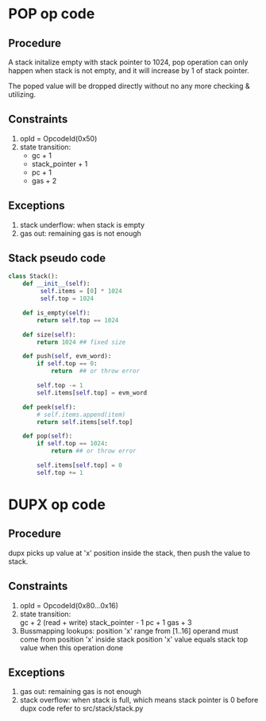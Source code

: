 # POP op code

## Procedure

A stack initalize empty with stack pointer to 1024, pop operation can only happen when stack is not empty, and it will increase by 1 of stack pointer.

The poped value will be dropped directly without no any more checking & utilizing.


## Constraints

1. opId = OpcodeId(0x50)
2. state transition:  
    - gc + 1
    - stack_pointer + 1
    - pc + 1
    - gas + 2

## Exceptions

1. stack underflow: when stack is empty
2. gas out: remaining gas is not enough 

## Stack pseudo code

```python
class Stack():
    def __init__(self):
         self.items = [0] * 1024
         self.top = 1024

    def is_empty(self):
        return self.top == 1024

    def size(self):
        return 1024 ## fixed size

    def push(self, evm_word):
        if self.top == 0:
            return  ## or throw error

        self.top -= 1
        self.items[self.top] = evm_word

    def peek(self):
        # self.items.append(item)
        return self.items[self.top]

    def pop(self):
        if self.top == 1024:
            return ## or throw error

        self.items[self.top] = 0
        self.top += 1
```
# DUPX op code
## Procedure
   dupx picks up value at 'x' position inside the stack, then push the value to stack. 

## Constraints
   1. opId = OpcodeId(0x80...0x16)
   2. state transition:  
      gc + 2 (read + write)
      stack_pointer - 1
      pc + 1
      gas + 3
   3. Bussmapping lookups:
      position 'x' range from [1..16]
      operand must come from position 'x' inside stack
      position 'x' value equals stack top value when this operation done

## Exceptions
   1. gas out: remaining gas is not enough 
   2. stack overflow: when stack is full, which means stack pointer is 0 before dupx
   code refer to src/stack/stack.py